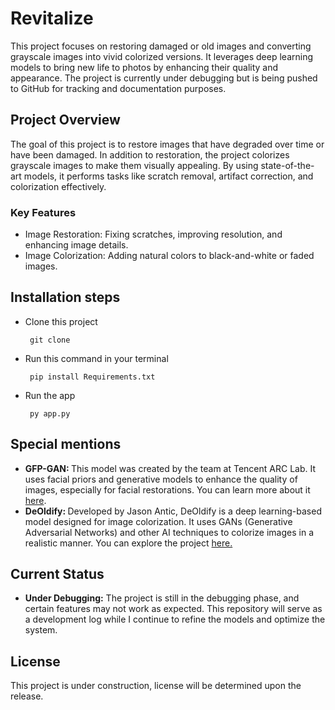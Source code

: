 # Revitalize
This project focuses on restoring damaged or old images and converting grayscale images into vivid colorized versions. It leverages deep learning models to bring new life to photos by enhancing their quality and appearance. The project is currently under debugging but is being pushed to GitHub for tracking and documentation purposes.

## Project Overview

The goal of this project is to restore images that have degraded over time or have been damaged. In addition to restoration, the project colorizes grayscale images to make them visually appealing. By using state-of-the-art models, it performs tasks like scratch removal, artifact correction, and colorization effectively.

### Key Features

- Image Restoration: Fixing scratches, improving resolution, and enhancing image details.
- Image Colorization: Adding natural colors to black-and-white or faded images.

## Installation steps
* Clone this project
  ```Console
   git clone
  ```
* Run this command in your terminal
  ```Console
   pip install Requirements.txt
  ```
* Run the app
  ```Console
   py app.py
  ```

## Special mentions

* <b>GFP-GAN: </b>This model was created by the team at Tencent ARC Lab. It uses facial priors and generative models to enhance the quality of images, especially for facial restorations. You can learn more about it <a href='https://github.com/TencentARC/GFPGAN'>here</a>.
* <b>DeOldify: </b> Developed by Jason Antic, DeOldify is a deep learning-based model designed for image colorization. It uses GANs (Generative Adversarial Networks) and other AI techniques to colorize images in a realistic manner. You can explore the project <a href='https://github.com/jantic/DeOldify'>here.</a>

## Current Status

* <b>Under Debugging:</b> The project is still in the debugging phase, and certain features may not work as expected. This repository will serve as a development log while I continue to refine the models and optimize the system.

## License
This project is under construction, license will be determined upon the release.




